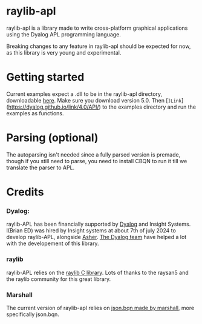 # raylib-apl
raylib-apl is a library made to write cross-platform graphical applications using the Dyalog APL programming language.

Breaking changes to any feature in raylib-apl should be expected for now, as this library is very young and experimental.

# Getting started
Current examples expect a .dll to be in the raylib-apl directory, downloadable [here](https://github.com/raysan5/raylib/releases/tag/5.0). Make sure you download version 5.0.
Then \[`]Link`](https://dyalog.github.io/link/4.0/API/) to the examples directory and run the examples as functions.

# Parsing (optional)
The autoparsing isn't needed since a fully parsed version is premade, though if you still need to parse, you need to install CBQN to run it till we translate the parser to APL.

# Credits

### Dyalog:
raylib-APL has been financially supported by [Dyalog](https://www.dyalog.com/) and Insight Systems.
I(Brian ED) was hired by Insight systems at about 7th of july 2024 to develop raylib-APL, alongside [Asher](https://github.com/asherbhs).
[The Dyalog team](https://www.dyalog.com/meet-team-dyalog.htm) have helped a lot with the developement of this library.

### raylib
raylib-APL relies on the [raylib C library](https://github.com/raysan5/raylib/). Lots of thanks to the raysan5 and the raylib community for this great library.

### Marshall
The current version of raylib-apl relies on [json.bqn made by marshall](https://github.com/mlochbaum/bqn-libs/blob/master/json.bqn), more specifically json.bqn.

